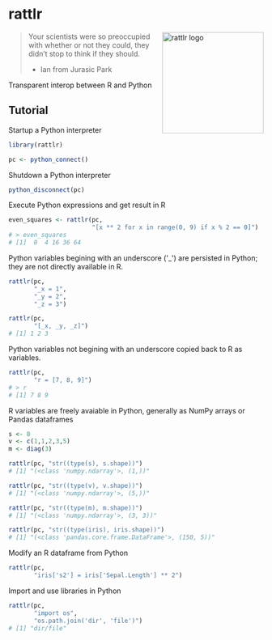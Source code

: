 # rattlr
<img src="https://raw.githubusercontent.com/farrellm/rattlr/master/snakes-99168.png"
 alt="rattlr logo" align="right" width = "200" />

> Your scientists were so preoccupied with whether or not they could,
> they didn’t stop to think if they should.
> - Ian from Jurasic Park

Transparent interop between R and Python

## Tutorial
Startup a Python interpreter
```R
library(rattlr)

pc <- python_connect()
```

Shutdown a Python interpreter
```R
python_disconnect(pc)
```

Execute Python expressions and get result in R
```R
even_squares <- rattlr(pc,
                       "[x ** 2 for x in range(0, 9) if x % 2 == 0]")
# > even_squares
# [1]  0  4 16 36 64
```

Python variables begining with an underscore ('\_') are persisted in Python; they are not directly available in R.
```R
rattlr(pc,
       "_x = 1",
       "_y = 2",
       "_z = 3")

rattlr(pc,
       "[_x, _y, _z]")
# [1] 1 2 3
```
Python variables not begining with an underscore copied back to R as variables.
```R
rattlr(pc,
       "r = [7, 8, 9]")
# > r
# [1] 7 8 9
```

R variables are freely avaiable in Python, generally as NumPy arrays or Pandas dataframes
```R
s <- 8
v <- c(1,1,2,3,5)
m <- diag(3)

rattlr(pc, "str((type(s), s.shape))")
# [1] "(<class 'numpy.ndarray'>, (1,))"

rattlr(pc, "str((type(v), v.shape))")
# [1] "(<class 'numpy.ndarray'>, (5,))"

rattlr(pc, "str((type(m), m.shape))")
# [1] "(<class 'numpy.ndarray'>, (3, 3))"

rattlr(pc, "str((type(iris), iris.shape))")
# [1] "(<class 'pandas.core.frame.DataFrame'>, (150, 5))"
```

Modify an R dataframe from Python
```R
rattlr(pc,
       "iris['s2'] = iris['Sepal.Length'] ** 2")
```

Import and use libraries in Python
```R
rattlr(pc,
       "import os",
       "os.path.join('dir', 'file')")
# [1] "dir/file"
```

